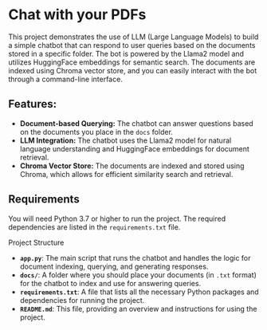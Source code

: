 # Chat with your PDFs

This project demonstrates the use of LLM (Large Language Models) to build a simple chatbot that can respond to user queries based on the documents stored in a specific folder. The bot is powered by the Llama2 model and utilizes HuggingFace embeddings for semantic search. The documents are indexed using Chroma vector store, and you can easily interact with the bot through a command-line interface.

## Features:
- **Document-based Querying:** The chatbot can answer questions based on the documents you place in the `docs` folder.
- **LLM Integration:** The chatbot uses the Llama2 model for natural language understanding and HuggingFace embeddings for document retrieval.
- **Chroma Vector Store:** The documents are indexed and stored using Chroma, which allows for efficient similarity search and retrieval.

## Requirements

You will need Python 3.7 or higher to run the project. The required dependencies are listed in the `requirements.txt` file.

Project Structure


- **`app.py`**: The main script that runs the chatbot and handles the logic for document indexing, querying, and generating responses.
- **`docs/`**: A folder where you should place your documents (in `.txt` format) for the chatbot to index and use for answering queries.
- **`requirements.txt`**: A file that lists all the necessary Python packages and dependencies for running the project.
- **`README.md`**: This file, providing an overview and instructions for using the project.




